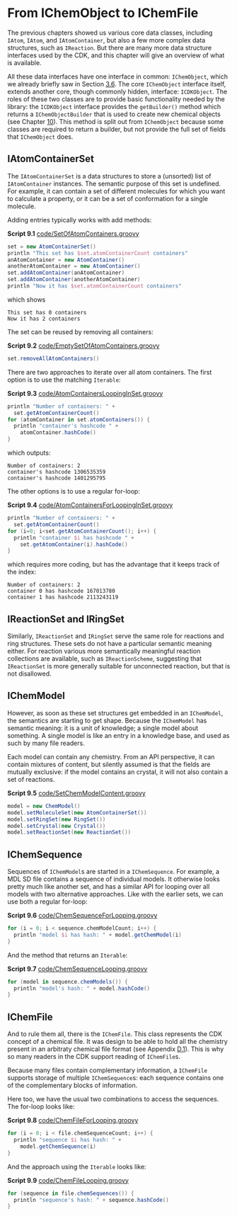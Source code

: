 # From IChemObject to IChemFile

The previous chapters showed us various core data classes, including `IAtom`,
`IAtom`, and `IAtomContainer`, but also a few more complex data structures,
such as `IReaction`. But there are many more data structure interfaces used
by the CDK, and this chapter will give an overview of what is available.

All these data interfaces have one interface in common:
`IChemObject`, which we already briefly saw in Section [3.6](atomsbonds.md#sec:chemobjects).
The core `IChemObject` interface itself, extends another core, though commonly
hidden, interface: `ICDKObject`.
The roles of these two classes are to provide basic functionality needed by the
library: the `ICDKObject` interface provides the `getBuilder()` method
which returns a `IChemObjectBuilder` that is used to create new chemical objects
(see Chapter [10](builders.md#sec:builders)).
This method is split out from `IChemObject` because some classes are required
to return a builder, but not provide the full set of fields that `IChemObject`
does.

## IAtomContainerSet

The `IAtomContainerSet` is a data structures to store
a (unsorted) list of `IAtomContainer` instances.
The semantic purpose of this set is undefined. For example, it can contain a set
of different molecules for which you want to calculate a property, or it can be a
set of conformation for a single molecule.

Adding entries typically works with add methods:

**<a name="script:SetOfAtomContainers">Script 9.1</a>** [code/SetOfAtomContainers.groovy](code/SetOfAtomContainers.code.md)
```groovy
set = new AtomContainerSet()
println "This set has $set.atomContainerCount containers"
anAtomContainer = new AtomContainer()
anotherAtomContainer = new AtomContainer()
set.addAtomContainer(anAtomContainer)
set.addAtomContainer(anotherAtomContainer)
println "Now it has $set.atomContainerCount containers"
```

which shows

```plain
This set has 0 containers
Now it has 2 containers
```

The set can be reused by removing all containers:

**<a name="script:EmptySetOfAtomContainers">Script 9.2</a>** [code/EmptySetOfAtomContainers.groovy](code/EmptySetOfAtomContainers.code.md)
```groovy
set.removeAllAtomContainers()
```

There are two approaches to iterate over all atom containers. The first option is
to use the matching `Iterable`:

**<a name="script:AtomContainersLoopingInSet">Script 9.3</a>** [code/AtomContainersLoopingInSet.groovy](code/AtomContainersLoopingInSet.code.md)
```groovy
println "Number of containers: " + 
  set.getAtomContainerCount()
for (atomContainer in set.atomContainers()) {
  println "container's hashcode " +
    atomContainer.hashCode()
}
```

which outputs:

```plain
Number of containers: 2
container's hashcode 1306535359
container's hashcode 1401295795
```

The other options is to use a regular for-loop:

**<a name="script:AtomContainersForLoopingInSet">Script 9.4</a>** [code/AtomContainersForLoopingInSet.groovy](code/AtomContainersForLoopingInSet.code.md)
```groovy
println "Number of containers: " +
  set.getAtomContainerCount()
for (i=0; i<set.getAtomContainerCount(); i++) {
  println "container $i has hashcode " +
    set.getAtomContainer(i).hashCode()
}
```

which requires more coding, but has the advantage that it keeps track of the index:

```plain
Number of containers: 2
container 0 has hashcode 167013780
container 1 has hashcode 2113243119
```

## IReactionSet and IRingSet

Similarly, `IReactionSet` and `IRingSet` serve the same role for
reactions and ring structures. These sets do not have a particular semantic
meaning either. For reaction various more semantically meaningful reaction
collections are available, such as `IReactionScheme`, suggesting that
`IReactionSet` is more generally suitable for unconnected reaction, but
that is not disallowed.

## IChemModel

However, as soon as these set structures get embedded in an `IChemModel`,
the semantics are starting to get shape. Because the `IChemModel` has
semantic meaning: it is a unit of knowledge; a single model about something.
A single model is like an entry in a knowledge base, and used as such by 
many file readers.

Each model can contain any chemistry. From an API perspective, it can contain
mixtures of content, but silently assumed is that the fields are mutually
exclusive: if the model contains an crystal, it will not also contain a set
of reactions.

**<a name="script:SetChemModelContent">Script 9.5</a>** [code/SetChemModelContent.groovy](code/SetChemModelContent.code.md)
```groovy
model = new ChemModel()
model.setMoleculeSet(new AtomContainerSet())
model.setRingSet(new RingSet())
model.setCrystal(new Crystal())
model.setReactionSet(new ReactionSet())
```

## IChemSequence

Sequences of `IChemModel`s are started in a `IChemSequence`. For example,
a MDL SD file contains a sequence of individual models. It otherwise looks
pretty much like another set, and has a similar API for looping over all models
with two alternative approaches. Like with the earlier sets, we can use both
a regular for-loop:

**<a name="script:ChemSequenceForLooping">Script 9.6</a>** [code/ChemSequenceForLooping.groovy](code/ChemSequenceForLooping.code.md)
```groovy
for (i = 0; i < sequence.chemModelCount; i++) {
  println "model $i has hash: " + model.getChemModel(i)
}
```

And the method that returns an `Iterable`:

**<a name="script:ChemSequenceLooping">Script 9.7</a>** [code/ChemSequenceLooping.groovy](code/ChemSequenceLooping.code.md)
```groovy
for (model in sequence.chemModels()) {
  println "model's hash: " + model.hashCode()
}
```

## IChemFile

And to rule them all, there is the `IChemFile`. This class represents the
CDK concept of a chemical file. It was design to be able to hold all the chemistry
present in an arbitraty chemical file format (see Appendix [D.1](appfileformats.md#sec:fileformats)).
This is why so many readers in the CDK support reading of `IChemFile`s.

Because many files contain complementary information, a `IChemFile` supports
storage of multiple `IChemSequence`s: each sequence contains one of the
complementary blocks of information.

Here too, we have the usual two combinations to access the sequences. The for-loop
looks like:

**<a name="script:ChemFileForLooping">Script 9.8</a>** [code/ChemFileForLooping.groovy](code/ChemFileForLooping.code.md)
```groovy
for (i = 0; i < file.chemSequenceCount; i++) {
  println "sequence $i has hash: " +
    model.getChemSequence(i)
}
```

And the approach using the `Iterable` looks like:

**<a name="script:ChemFileLooping">Script 9.9</a>** [code/ChemFileLooping.groovy](code/ChemFileLooping.code.md)
```groovy
for (sequence in file.chemSequences()) {
  println "sequence's hash: " + sequence.hashCode()
}
```

